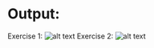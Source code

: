 # Output:
Exercise 1:
![alt text](https://user-images.githubusercontent.com/33945101/59165236-df00e600-8ae6-11e9-8527-cde333411a5c.png)
Exercise 2:
![alt text](https://user-images.githubusercontent.com/33945101/59165237-df00e600-8ae6-11e9-90f0-c5ec34764fc2.png)
